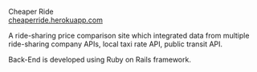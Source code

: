 Cheaper Ride      
[cheaperride.herokuapp.com](cheaperride.herokuapp.com)

A ride-sharing price comparison site which integrated data from multiple ride-sharing company APIs, local taxi rate API, public transit API.

Back-End is developed using Ruby on Rails framework.